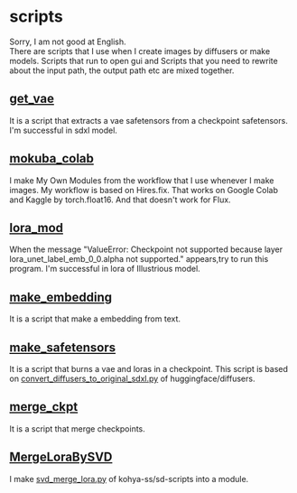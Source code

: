 # scripts
Sorry, I am not good at English.  
There are scripts that I use when I create images by diffusers or make models. Scripts that run to open gui and Scripts that you need to rewrite about the input path, the output path etc are mixed together.  
## [get_vae](https://github.com/MokubaAttack/scripts/tree/main/get_vae)
It is a script that extracts a vae safetensors from a checkpoint safetensors. I'm successful in sdxl model.
## [mokuba_colab](https://github.com/MokubaAttack/scripts/tree/main/mokuba_colab)
I make My Own Modules from the workflow that I use whenever I make images. My workflow is based on Hires.fix. That works on Google Colab and Kaggle by torch.float16. And that doesn't work for Flux.
## [lora_mod](https://github.com/MokubaAttack/scripts/tree/main/lora_mod)
When the message "ValueError: Checkpoint not supported because layer lora_unet_label_emb_0_0.alpha not supported." appears,try to run this program. I'm successful in lora of Illustrious model.
## [make_embedding](https://github.com/MokubaAttack/scripts/tree/main/make_embedding)
It is a script that make a embedding from text.
## [make_safetensors](https://github.com/MokubaAttack/scripts/tree/main/make_safetensors)
It is a script that burns a vae and loras in a checkpoint. This script is based on [convert_diffusers_to_original_sdxl.py](https://github.com/huggingface/diffusers/blob/main/scripts/convert_diffusers_to_original_sdxl.py) of huggingface/diffusers.
## [merge_ckpt](https://github.com/MokubaAttack/scripts/tree/main/merge_ckpt)
It is a script that merge checkpoints.
## [MergeLoraBySVD](https://github.com/MokubaAttack/scripts/tree/main/MergeLoraBySVD)
I make [svd_merge_lora.py](https://github.com/kohya-ss/sd-scripts/blob/main/networks/svd_merge_lora.py) of kohya-ss/sd-scripts into a module.
